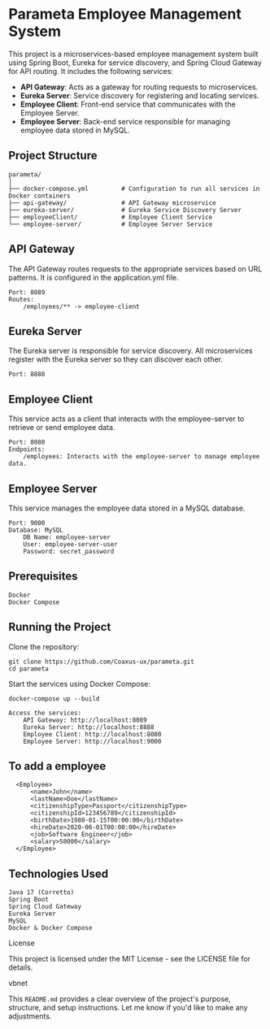 # Parameta Employee Management System

This project is a microservices-based employee management system built using Spring Boot, Eureka for service discovery, and Spring Cloud Gateway for API routing. It includes the following services:

- **API Gateway**: Acts as a gateway for routing requests to microservices.
- **Eureka Server**: Service discovery for registering and locating services.
- **Employee Client**: Front-end service that communicates with the Employee Server.
- **Employee Server**: Back-end service responsible for managing employee data stored in MySQL.

## Project Structure

```plaintext
parameta/
│
├── docker-compose.yml         # Configuration to run all services in Docker containers
├── api-gateway/               # API Gateway microservice
├── eureka-server/             # Eureka Service Discovery Server
├── employeeClient/            # Employee Client Service
└── employee-server/           # Employee Server Service
```
## API Gateway

The API Gateway routes requests to the appropriate services based on URL patterns. It is configured in the application.yml file.

    Port: 8089
    Routes:
        /employees/** -> employee-client

## Eureka Server

The Eureka server is responsible for service discovery. All microservices register with the Eureka server so they can discover each other.

    Port: 8888

## Employee Client

This service acts as a client that interacts with the employee-server to retrieve or send employee data.

    Port: 8080
    Endpoints:
        /employees: Interacts with the employee-server to manage employee data.

## Employee Server

This service manages the employee data stored in a MySQL database.

    Port: 9000
    Database: MySQL
        DB Name: employee-server
        User: employee-server-user
        Password: secret_password

 ## Prerequisites

    Docker
    Docker Compose

## Running the Project

  Clone the repository:


    git clone https://github.com/Coaxus-ux/parameta.git
    cd parameta

Start the services using Docker Compose:

    docker-compose up --build

    Access the services:
        API Gateway: http://localhost:8089
        Eureka Server: http://localhost:8888
        Employee Client: http://localhost:8080
        Employee Server: http://localhost:9000

## To add a employee

      <Employee>
          <name>John</name>
          <lastName>Doe</lastName>
          <citizenshipType>Passport</citizenshipType>
          <citizenshipId>123456789</citizenshipId>
          <birthDate>1980-01-15T00:00:00</birthDate>
          <hireDate>2020-06-01T00:00:00</hireDate>
          <job>Software Engineer</job>
          <salary>50000</salary>
      </Employee>
        
## Technologies Used

    Java 17 (Corretto)
    Spring Boot
    Spring Cloud Gateway
    Eureka Server
    MySQL
    Docker & Docker Compose

License

This project is licensed under the MIT License - see the LICENSE file for details.

vbnet


This `README.md` provides a clear overview of the project's purpose, structure, and setup instructions. Let me know if you'd like to make any adjustments.


